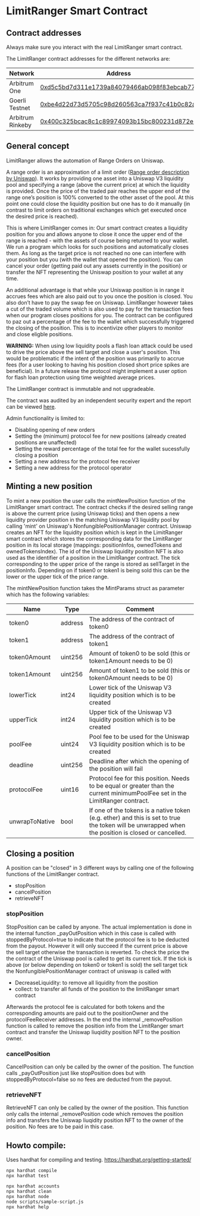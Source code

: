 # LimitRanger Smart Contract

## Contract addresses
Always make sure you interact with the real LimitRanger smart contract.

The LimitRanger contract addresses for the different networks are:

| Network | Address |
| --- | --- |
| Arbitrum One | [0xd5c5bd7d311e1739a84079466ab098f83ebcab77](https://arbiscan.io/address/0xd5c5bd7d311e1739a84079466ab098f83ebcab77) |
| Goerli Testnet | [0xbe4d22d73d5705c98d260563ca7f937c41b0c82a](https://goerli.etherscan.io/address/0xbe4d22d73d5705c98d260563ca7f937c41b0c82a) |
| Arbitrum Rinkeby | [0x400c325bcac8c1c89974093b15bc800231d872e2](https://testnet.arbiscan.io/address/0x400c325bcac8c1c89974093b15bc800231d872e2) |

## General concept
LimitRanger allows the automation of Range Orders on Uniswap.

A range order is an approximation of a limit order ([Range order description by Uniswap](https://docs.uniswap.org/protocol/concepts/V3-overview/range-orders)). It works by providing one asset into a Uniswap V3 liquidity pool and specifying a range (above the current price) at which the liquidity is provided. Once the price of the traded pair reaches the upper end of the range one’s position is 100% converted to the other asset of the pool. At this point one could close the liquidity position but one has to do it manually (in contrast to limit orders on traditional exchanges which get executed once the desired price is reached).

This is where LimitRanger comes in: Our smart contract creates a liquidity position for you and allows anyone to close it once the upper end of the range is reached - with the assets of course being returned to your wallet. We run a program which looks for such positions and automatically closes them. As long as the target price is not reached no one can interfere with your position but you (with the wallet that opened the position). You can cancel your order (getting paid out any assets currently in the position) or transfer the NFT representing the Uniswap position to your wallet at any time.

An additional advantage is that while your Uniswap position is in range it accrues fees which are also paid out to you once the position is closed. You also don’t have to pay the swap fee on Uniswap. LimitRanger however takes a cut of the traded volume which is also used to pay for the transaction fees when our program closes positions for you. The contract can be configured to paz out a percentage of the fee to the wallet which successfully triggered the closing of the position. This is to incentivize other players to monitor and close eligble positions. 

**WARNING:** When using low liquidity pools a flash loan attack could be used to drive the price above the sell target and close a user's position. This would be problematic if the intent of the position was primarily to accrue fees (for a user looking to having his position closed short price spikes are beneficial). In a future release the protocol might implement a user option for flash loan protection using time weighted average prices. 

The LimitRanger contract is immutable and not upgradeable.

The contract was audited by an independent security expert and the report can be viewed [here](AuditReport.pdf).


Admin functionality is limited to:
* Disabling opening of new orders
* Setting the (minimum) protocol fee for new positions (already created positions are unaffected)
* Setting the reward percentage of the total fee for the wallet sucessfully closing a position
* Setting a new address for the protocol fee receiver
* Setting a new address for the protocol operator

## Minting a new position

To mint a new position the user calls the mintNewPosition function of the LimitRanger smart contract. 
The contract checks if the desired selling range is above the current price (using Uniswap ticks) and then opens a new liquidity provider position in the matching Uniswap V3 liquidity pool by calling 'mint' on Uniswap's NonfungiblePositionManager contract. Uniswap creates an NFT for the liquidity position which is kept in the LimitRanger smart contract which stores the corresponding data for the LimitRanger position in its local storage (mappings: positionInfos, ownedTokens and ownedTokensIndex). The id of the Uniswap liquidity position NFT is also used as the identifier of a position in the LimitRanger contract.
The tick corresponding to the upper price of the range is stored as sellTarget in the positionInfo. Depending on if token0 or token1 is being sold this can be the lower or the upper tick of the price range.

The mintNewPosition function takes the MintParams struct as parameter which has the following variables:

| Name | Type | Comment |
| --- | --- | --- |
| token0 | address | The address of the contract of token0 |
| token1 | address | The address of the contract of token1 |
| token0Amount | uint256 | Amount of token0 to be sold (this or token1Amount needs to be 0) |
| token1Amount | uint256 | Amount of token1 to be sold (this or token0Amount needs to be 0) |
| lowerTick | int24 | Lower tick of the Uniswap V3 liquidity position which is to be created |
| upperTick | int24 | Upper tick of the Uniswap V3 liquidity position which is to be created |
| poolFee | uint24 | Pool fee to be used for the Uniswap V3 liquidity position which is to be created  |
| deadline | uint256 | Deadline after which the opening of the position will fail |
| protocolFee | uint16 | Protocol fee for this position. Needs to be equal or greater than the current minimumPoolFee set in the LimitRanger contract. |
| unwrapToNative | bool | If one of the tokens is a native token (e.g. ether) and this is set to true the token will be unwrapped when the position is closed or cancelled. |

## Closing a position

A position can be "closed" in 3 different ways by calling one of the following functions of the LimitRanger contract.

* stopPosition
* cancelPosition
* retrieveNFT

### stopPosition
StopPosition can be called by anyone.
The actual implementation is done in the internal function _payOutPosition which in this case is called with stoppedByProtocol=true to indicate that the protocol fee is to be deducted from the payout. 
However it will only succeed if the current price is above the sell target otherwise the transaction is reverted. To check the price the the contract of the Uniswap pool is called to get its current tick. 
If the tick is above (or below depending on token0 or token1 is sold) the sell target tick the NonfungiblePositionManager contract of uniswap is called with

* DecreaseLiquidity: to remove all liquidity from the position
* collect: to transfer all funds of the position to the limitRanger smart contract

Afterwards the protocol fee is calculated for both tokens and the corresponding amounts are paid out to the positionOwner and the protocolFeeReceiver addresses.
In the end the internal _removePosition function is called to remove the position info from the LimitRanger smart contract and transfer the Uniswap liuqidity position NFT to the position owner.

### cancelPosition
CancelPosition can only be called by the owner of the position.
The function calls _payOutPosition just like stopPosition does but with stoppedByProtocol=false so no fees are deducted from the payout. 

### retrieveNFT
RetrieveNFT can only be called by the owner of the position.
This function only calls the internal _removePosition code which removes the position info and transfers the Uniswap liuqidity position NFT to the owner of the position.
No fees are to be paid in this case.

## Howto compile:

Uses hardhat for compiling and testing.
https://hardhat.org/getting-started/

```shell
npx hardhat compile
npx hardhat test

npx hardhat accounts
npx hardhat clean
npx hardhat node
node scripts/sample-script.js
npx hardhat help
```


